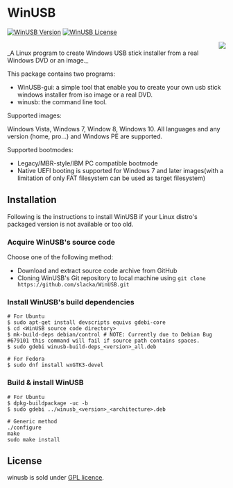 # WinUSB
[![WinUSB Version](https://img.shields.io/badge/winusb-1.0.11-orange.svg)](https://github.com/slacka/WinUSB) 
[![WinUSB License](https://img.shields.io/badge/license-gpl-blue.svg)](https://github.com/slacka/WinUSB/blob/master/COPYING) 

<img src="winusb.jpg" align="right" />
<br>
_A Linux program to create Windows USB stick installer from a real Windows DVD or an image._

This package contains two programs:

* WinUSB-gui: a simple tool that enable you to create
	 your own usb stick windows installer from iso image
	 or a real DVD.
* winusb: the command line tool.

Supported images:

Windows Vista, Windows 7, Window 8, Windows 10. All languages and any version (home, pro...) and Windows PE are supported.

Supported bootmodes:

* Legacy/MBR-style/IBM PC compatible bootmode
* Native UEFI booting is supported for Windows 7 and later images(with a limitation of only FAT filesystem can be used as target filesystem)

## Installation
Following is the instructions to install WinUSB if your Linux distro's packaged version is not available or too old.

### Acquire WinUSB's source code
Choose one of the following method:

* Download and extract source code archive from GitHub
* Cloning WinUSB's Git repository to local machine using `git clone https://github.com/slacka/WinUSB.git`

### Install WinUSB's build dependencies
```shell
# For Ubuntu
$ sudo apt-get install devscripts equivs gdebi-core
$ cd <WinUSB source code directory>
$ mk-build-deps debian/control # NOTE: Currently due to Debian Bug #679101 this command will fail if source path contains spaces.
$ sudo gdebi winusb-build-deps_<version>_all.deb

# For Fedora
$ sudo dnf install wxGTK3-devel
```
### Build & install WinUSB
```
# For Ubuntu
$ dpkg-buildpackage -uc -b
$ sudo gdebi ../winusb_<version>_<architecture>.deb

# Generic method
./configure
make
sudo make install
```

## License
winusb is sold under [GPL licence](https://github.com/slacka/WinUSB/blob/master/COPYING).
